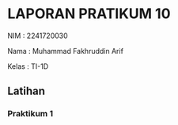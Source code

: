 # LAPORAN PRATIKUM 10
NIM   : 2241720030

Nama  : Muhammad Fakhruddin Arif

Kelas : TI-1D

## Latihan
### Praktikum 1